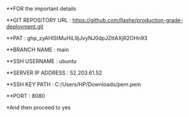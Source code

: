 **FOR the important details


**GIT REPOSITORY URL : https://github.com/Ilashe/production-grade-deployment.git


**PAT : 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

**BRANCH NAME : main

**SSH USERNAME : ubuntu

**SERVER IP ADDRESS : 52.203.61.52

**SSH KEY PATH : C:/Users/HP/Downloads/pem.pem

**PORT : 8080


*And then proceed to yes




